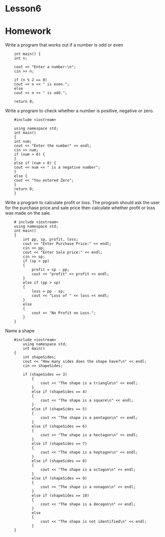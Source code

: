# Lesson6
# Homework
Write a program that works out if a number is odd or even

		int main() {
		int n;

		cout << "Enter a number:\n";
		cin >> n;

		if (n % 2 == 0)
		cout << n << " is even.";
		else
		cout << n << " is odd.";

		return 0;

Write a program to check whether a number is positive, negative or zero.


		#include <iostream>

		using namespace std;
		int main()
		{
		int num;
		cout << "Enter the number" << endl;
		cin >> num;
		if (num > 0) {
		}
		else if (num < 0) {
		cout << num << " is a negative number";
		}
		else {
		cout << "You entered Zero";
		}
		return 0;
		}

Write a program to calculate profit or loss. The program should ask the user  for the purchase price and sale price then calculate whether profit or loss was  made on the sale.


		# include <iostream>
		using namespace std;
		int main()
		{
			int pp, sp, profit, loss;
			cout << "Enter Purchase Price:" << endl;
			cin >> pp;
			cout << "Enter Sale price:" << endl;
			cin >> sp;
			if (sp > pp)
			{
				profit = sp - pp;
				cout << "profit" << profit << endl;
			}
			else if (pp > sp)
			{
				loss = pp - sp;
				cout << "Loss of " << loss << endl;
			}
			else
			{
				cout << "No Profit no Loss.";
			}
		}

Name a shape

		#include <iostream>
			using namespace std;
			int main()
		{
			int shapeSides;
			cout << "How many sides does the shape have?\n" << endl;
			cin >> shapeSides;

			if (shapeSides == 3)
				{
					cout << "The shape is a triangle\n" << endl;
				}
				else if (shapeSides == 4)
				{
					cout << "The shape is a square\n" << endl;
				}
				else if (shapeSides == 5)
				{
					cout << "The shape is a pentagon\n" << endl;
				}
				else if (shapeSides == 6)
				{
					cout << "The shape is a hectagon\n" << endl;
				}
				else if (shapeSides == 7)
				{
					cout << "The shape is a heptagon\n" << endl;
				}
				else if (shapeSides == 8)
				{
					cout << "The shape is a octagon\n" << endl;
				}
				else if (shapeSides == 9)
				{
					cout << "The shape is a nonagon\n" << endl;
				}
				else if (shapeSides == 10)
				{
					cout << "The shape is a decagon\n" << endl;
				}
				else
				{
					cout << "The shape is not identified\n" << endl;
				}
		}

